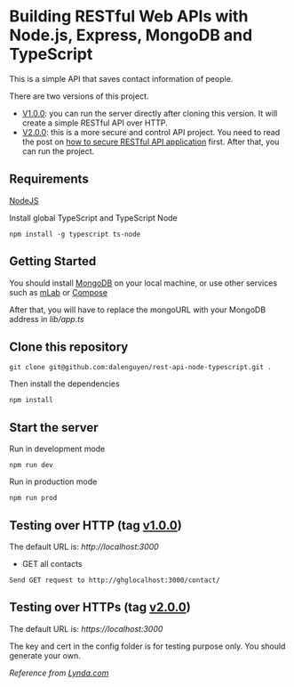 # Building RESTful Web APIs with Node.js, Express, MongoDB and TypeScript

This is a simple API that saves contact information of people. 

There are two versions of this project. 

- [V1.0.0](https://github.com/dalenguyen/rest-api-node-typescript/tree/v1.0.0): you can run the server directly after cloning this version. It will create a simple RESTful API over HTTP. 
- [V2.0.0](https://github.com/dalenguyen/rest-api-node-typescript/tree/v2.0.0): this is a more secure and control API project. You need to read the post on [how to secure RESTful API application](https://itnext.io/building-restful-web-apis-with-node-js-express-mongodb-and-typescript-part-5-a80e5a7f03db) first. After that, you can run the project.

## Requirements

[NodeJS](https://nodejs.org/en/)

Install global TypeScript and TypeScript Node

```
npm install -g typescript ts-node
```

## Getting Started

You should install [MongoDB](https://docs.mongodb.com/manual/administration/install-community/) on your local machine, or use other services such as [mLab](https://mlab.com/) or [Compose](https://www.compose.com/compare/mongodb)

After that, you will have to replace the mongoURL with your MongoDB address in *lib/app.ts*

## Clone this repository

```
git clone git@github.com:dalenguyen/rest-api-node-typescript.git .
```

Then install the dependencies

```
npm install
```

## Start the server

Run in development mode

```
npm run dev
```

Run in production mode 

```
npm run prod
```

## Testing over HTTP (tag [v1.0.0](https://github.com/dalenguyen/rest-api-node-typescript/tree/v1.0.0))

The default URL is: *http://localhost:3000*

+ GET all contacts

```
Send GET request to http://ghglocalhost:3000/contact/
```

## Testing over HTTPs (tag [v2.0.0](https://github.com/dalenguyen/rest-api-node-typescript/tree/v1.0.0))

The default URL is: *https://localhost:3000*

The key and cert in the config folder is for testing purpose only. You should generate your own.

*Reference from [Lynda.com](https://www.lynda.com/Node-js-tutorials/Next-steps/633869/671263-4.html)*